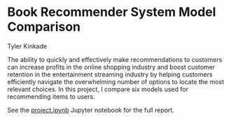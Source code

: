 # Book Recommender System Model Comparison

Tyler Kinkade

The ability to quickly and effectively make recommendations to customers can increase profits in the online shopping industry and boost customer retention in the entertainment streaming industry by helping customers efficiently navigate the overwhelming number of options to locate the most relevant choices. In this project, I compare six models used for recommending items to users. 

See the [project.ipynb](https://github.com/tyknkd/recommender-model-comparison/blob/main/project.ipynb) Jupyter notebook for the full report.
